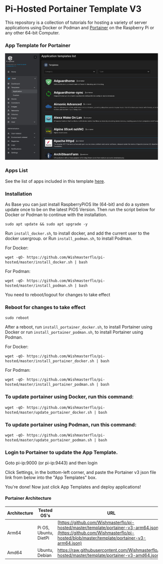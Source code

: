 # Pi-Hosted Portainer Template V3

This repository is a collection of tutorials for hosting a variety of server applications using Docker or Podman and [Portainer](https://github.com/portainer/portainer) on the Raspberry Pi or any other 64-bit Computer.

### App Template for Portainer
![App Template Image](https://github.com/Wishmasterflo/pi-hosted/blob/master/apptemplate.png?raw=true)

### Apps List

See the list of apps included in this template [here](https://github.com/Wishmasterflo/pi-hosted/blob/master/docs/AppList.md).

### Installation
As Base you can just install RaspberryPiOS lite (64-bit) and do a system update once to be on the latest PiOS Version.
Then run the script below for Docker or Podman to continue with the installation.
```
sudo apt update && sudo apt upgrade -y 
```
Run `install_docker.sh`, to install docker, and add the current user to the docker usergroup.
or
Run `install_podman.sh`, to install Podman.

For Docker:
```
wget -qO- https://github.com/Wishmasterflo/pi-hosted/master/install_docker.sh | bash
```
For Podman:
```
wget -qO- https://github.com/Wishmasterflo/pi-hosted/master/install_podman.sh | bash
```
You need to reboot/logout for changes to take effect

### Reboot for changes to take effect

```
sudo reboot
```
After a reboot, run `install_portainer_docker.sh`, to install Portainer using Docker or
run `install_portainer_podman.sh`, to install Portainer using Podman. 

For Docker:
```
wget -qO- https://github.com/Wishmasterflo/pi-hosted/master/install_portainer_docker.sh | bash
```
For Podman:
```
wget -qO- https://github.com/Wishmasterflo/pi-hosted/master/install_portainer_podman.sh | bash
```

### To update portainer using Docker, run this command:
```
wget -qO- https://github.com/Wishmasterflo/pi-hosted/master/update_portainer_docker.sh | bash
```
### To update portainer using Podman, run this command:
```
wget -qO- https://github.com/Wishmasterflo/pi-hosted/master/update_portainer_podman.sh | bash
```

### Login to Portainer to update the App Template.

Goto pi-ip:9000 (or pi-ip:9443) and then login

Click Settings, in the bottom-left corner, and paste the Portainer v3 json file link from below into the "App Templates" box.

You're done! Now just click App Templates and deploy applications!

#### Portainer Architecture

| Architecture | Tested OS's | URL |
| ------------ | ----------- | --- |
| Arm64   | Pi OS, Ubuntu, DietPi | [https://github.com/Wishmasterflo/pi-hosted/master/template/portainer-v3-arm64.json](https://github.com/Wishmasterflo/pi-hosted/blob/master/template/portainer-v3-arm64.json) |
| Amd64   | Ubuntu, Debian | https://raw.githubusercontent.com/Wishmasterflo/pi-hosted/master/template/portainer-v3-amd64.json |

